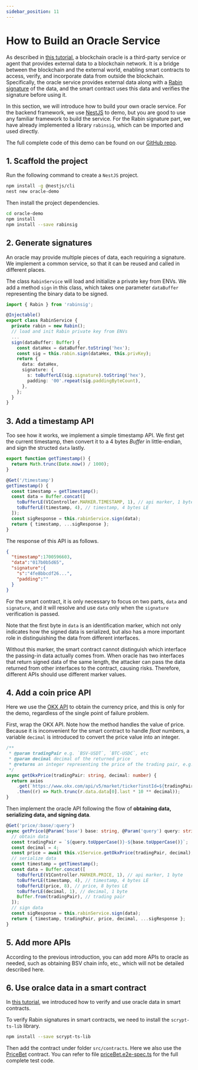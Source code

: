 ```yaml
---
sidebar_position: 11
---
```


# How to Build an Oracle Service

As described in [this tutorial](../tutorials/oracle.md), a blockchain oracle is a third-party service or agent that provides external data to a blockchain network. It is a bridge between the blockchain and the external world, enabling smart contracts to access, verify, and incorporate data from outside the blockchain. Specifically, the oracle service provides external data along with a [Rabin signature](https://en.wikipedia.org/wiki/Rabin_signature_algorithm) of the data, and the smart contract uses this data and verifies the signature before using it.

In this section, we will introduce how to build your own oracle service. For the backend framework, we use [NestJS](https://nestjs.com/) to demo, but you are good to use any familiar framework to build the service. For the Rabin signature part, we have already implemented a library `rabinsig`, which can be imported and used directly.

The full complete code of this demo can be found on our [GitHub repo](https://github.com/sCrypt-Inc/oracle-demo).

## 1. Scaffold the project

Run the following command to create a `NestJS` project.

```bash
npm install -g @nestjs/cli
nest new oracle-demo
```

Then install the project dependencies.

```bash
cd oracle-demo
npm install
npm install --save rabinsig
```

## 2. Generate signatures

An oracle may provide multiple pieces of data, each requiring a signature. We implement a common service, so that it can be reused and called in different places.

The class `RabinService` will load and initialize a private key from ENVs. We add a method `sign` in this class, which takes one parameter `dataBuffer` representing the binary data to be signed.

```ts
import { Rabin } from 'rabinsig';

@Injectable()
export class RabinService {
  private rabin = new Rabin();
  // load and init Rabin private key from ENVs
  ...
  sign(dataBuffer: Buffer) {
    const dataHex = dataBuffer.toString('hex');
    const sig = this.rabin.sign(dataHex, this.privKey);
    return {
      data: dataHex,
      signature: {
        s: toBufferLE(sig.signature).toString('hex'),
        padding: '00'.repeat(sig.paddingByteCount),
      },
    };
  }
}
```

## 3. Add a timestamp API

Too see how it works, we implement a simple timestamp API. We first get the current timestamp, then convert it to a 4 bytes *Buffer* in little-endian, and sign the structed `data` lastly.

```ts
export function getTimestamp() {
  return Math.trunc(Date.now() / 1000);
}

@Get('/timestamp')
getTimestamp() {
  const timestamp = getTimestamp();
  const data = Buffer.concat([
    toBufferLE(V1Controller.MARKER.TIMESTAMP, 1), // api marker, 1 byte
    toBufferLE(timestamp, 4), // timestamp, 4 bytes LE
  ]);
  const sigResponse = this.rabinService.sign(data);
  return { timestamp, ...sigResponse };
}
```

The response of this API is as follows.

```json
{
  "timestamp":1700596603,
  "data":"017b0b5d65",
  "signature":{
    "s":"4fe8bbcdf26...",
    "padding":""
  }
}
```

For the smart contract, it is only necessary to focus on two parts, `data` and `signature`, and it will resolve and use `data` only when the `signature` verification is passed.

Note that the first byte in `data` is an identification marker, which not only indicates how the signed data is serialized, but also has a more important role in distinguishing the data from different interfaces.

Without this marker, the smart contract cannot distinguish which interface the passing-in data actually comes from. When oracle has two interfaces that return signed data of the same length, the attacker can pass the data returned from other interfaces to the contract, causing risks. Therefore, different APIs should use different marker values.

## 4. Add a coin price API

Here we use the [OKX API](https://www.okx.com/docs-v5/en) to obtain the currency price, and this is only for the demo, regardless of the single point of failure problem.

First, wrap the OKX API. Note how the method handles the value of price. Because it is inconvenient for the smart contract to handle *float* numbers, a variable `decimal` is introduced to convert the price value into an integer.

```ts
/**
 * @param tradingPair e.g. `BSV-USDT`, `BTC-USDC`, etc
 * @param decimal decimal of the returned price
 * @returns an integer representing the price of the trading pair, e.g. return 1234 with decimal 2 means 12.34
 */
async getOkxPrice(tradingPair: string, decimal: number) {
  return axios
    .get(`https://www.okx.com/api/v5/market/ticker?instId=${tradingPair}`)
    .then((r) => Math.trunc(r.data.data[0].last * 10 ** decimal));
}
```

Then implement the oracle API following the flow of **obtaining data, serializing data, and signing data**.

```ts
@Get('price/:base/:query')
async getPrice(@Param('base') base: string, @Param('query') query: string) {
  // obtain data
  const tradingPair = `${query.toUpperCase()}-${base.toUpperCase()}`;
  const decimal = 4;
  const price = await this.v1Service.getOkxPrice(tradingPair, decimal);
  // serialize data
  const timestamp = getTimestamp();
  const data = Buffer.concat([
    toBufferLE(V1Controller.MARKER.PRICE, 1), // api marker, 1 byte
    toBufferLE(timestamp, 4), // timestamp, 4 bytes LE
    toBufferLE(price, 8), // price, 8 bytes LE
    toBufferLE(decimal, 1), // decimal, 1 byte
    Buffer.from(tradingPair), // trading pair
  ]);
  // sign data
  const sigResponse = this.rabinService.sign(data);
  return { timestamp, tradingPair, price, decimal, ...sigResponse };
}
```

## 5. Add more APIs

According to the previous introduction, you can add more APIs to oracle as needed, such as obtaining BSV chain info, etc., which will not be detailed described here.

## 6. Use oralce data in a smart contract

In [this tutorial](../tutorials/oracle.md), we introduced how to verify and use oracle data in smart contracts.

To verify Rabin signatures in smart contracts, we need to install the `scrypt-ts-lib` library.

```bash
npm install --save scrypt-ts-lib
```

Then add the contract under folder `src/contracts`. Here we also use the [PriceBet](https://github.com/sCrypt-Inc/oracle-demo/blob/master/src/contracts/priceBet.ts) contract. You can refer to file [priceBet.e2e-spec.ts](https://github.com/sCrypt-Inc/oracle-demo/blob/master/src/contracts/priceBet.ts) for the full complete test code.

